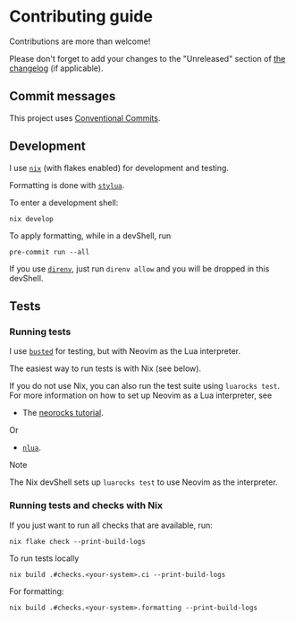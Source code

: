 # Contributing guide

Contributions are more than welcome!

Please don't forget to add your changes to the "Unreleased" section of
[the changelog](./CHANGELOG.md) (if applicable).

## Commit messages

This project uses
[Conventional Commits](https://www.conventionalcommits.org/en/v1.0.0/).

## Development

I use [`nix`](https://nixos.org/download.html#download-nix)
(with flakes enabled) for development and testing.

Formatting is done with [`stylua`](https://github.com/JohnnyMorganz/StyLua).

To enter a development shell:

```console
nix develop
```

To apply formatting, while in a devShell, run

```console
pre-commit run --all
```

If you use [`direnv`](https://direnv.net/),
just run `direnv allow` and you will be dropped in this devShell.

## Tests

### Running tests

I use [`busted`](https://lunarmodules.github.io/busted/) for testing,
but with Neovim as the Lua interpreter.

The easiest way to run tests is with Nix (see below).

If you do not use Nix, you can also run the test suite using `luarocks test`.
For more information on how to set up Neovim as a Lua interpreter, see

- The [neorocks tutorial](https://github.com/nvim-neorocks/neorocks#without-neolua).

Or

- [`nlua`](https://github.com/mfussenegger/nlua).

> [!NOTE]
>
> The Nix devShell sets up `luarocks test` to use Neovim as the interpreter.

### Running tests and checks with Nix

If you just want to run all checks that are available,
run:

```console
nix flake check --print-build-logs
```

To run tests locally

```console
nix build .#checks.<your-system>.ci --print-build-logs
```

For formatting:

```console
nix build .#checks.<your-system>.formatting --print-build-logs
```
